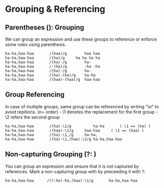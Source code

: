# Grouping & Referencing

## Parentheses (): Grouping

We can group an expression and use these groups to reference or enforce some rules using parenthesis.

```
ha-ha,haa-haa		/(haa)/g		haa haa
ha-ha,haa-haa		/(ha)/g		ha ha ha ha
ha-ha,haa-haa		/(ha)-/g		ha-
ha-ha,haa-haa		/-(ha)/g		-ha -ha
ha-ha,haa-haa		/(ha)-/g		ha-
ha-ha,haa-haa		/(ha)-(ha)/g	ha-ha
ha-ha,haa-haa		/(haa)-(haa)/g	haa-haa
```


## Group Referencing 

In case of multiple groups, same group can be referenced by writing "\n" to avoid repitions. (n= order)
	- \1 denotes the replacement for the first group 
	- \2 refers the second group

```
ha-ha,haa-haa		/(ha)-\1/g			ha-ha		( \1 == (ha) )
ha-ha,haa-haa		/(haa)-\1/g		haa-haa 	( \1 == (haa) )
ha-ha,haa-haa		/(ha)-\1,/g		ha-ha,
ha-ha,haa-haa		/(ha)-\1,(haa)-\2/g	ha-ha,haa-haa
```



## Non-capturing Grouping (?: )

You can group an expression and ensure that it is not captured by references. Mark a non-capturing group with by preceeding it with ?:

`ha-ha,haa-haa		/(?:ha)-ha,(haa)-\1/g		ha-ha,haa-haa`